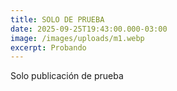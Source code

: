 ```yaml
---
title: SOLO DE PRUEBA
date: 2025-09-25T19:43:00.000-03:00
image: /images/uploads/m1.webp
excerpt: Probando
---
```

Solo publicación de prueba
